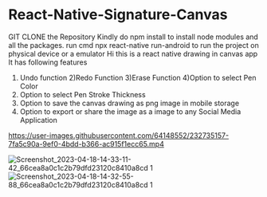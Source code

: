 # React-Native-Signature-Canvas
GIT CLONE the Repository 
Kindly do npm install to install node modules and all the packages.
run cmd npx react-native run-android to run the project on physical device or a emulator
Hi this is a react native drawing in canvas app
It has following features
1) Undo function
2)Redo Function
3)Erase Function
4)Option to select Pen Color
5) Option to select Pen Stroke Thickness
6) Option to save the canvas drawing as png image in mobile storage
7) Option to export or share the image as a image to any Social Media Application


https://user-images.githubusercontent.com/64148552/232735157-7fa5c90a-9ef0-4bdd-b366-ac915f1ecc65.mp4


![Screenshot_2023-04-18-14-33-11-42_66cea8a0c1c2b79dfd23120c8410a8cd 1](https://user-images.githubusercontent.com/64148552/232737557-4a0276a7-ad3b-4ed7-9801-b949f2f376eb.jpg)
![Screenshot_2023-04-18-14-32-55-88_66cea8a0c1c2b79dfd23120c8410a8cd 1](https://user-images.githubusercontent.com/64148552/232737654-5c48c2bb-2f5c-47db-9c58-f00e58a8f037.jpg)
